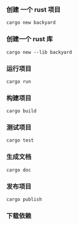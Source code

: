 ### 创建 一个 rust 项目
```
cargo new backyard
```
### 创建一个 rust 库
```
cargo new --lib backyard
```
### 运行项目
```
cargo run
```
### 构建项目
```
cargo build
```
### 测试项目
```
cargo test
```
### 生成文档
```
cargo doc
```
### 发布项目
```
cargo publish
```
### 下载依赖
```